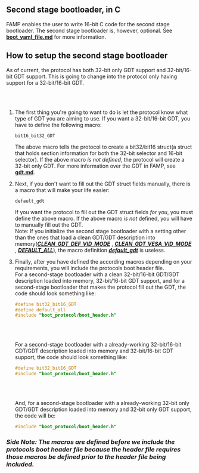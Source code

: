 ## Second stage bootloader, in C
<p>FAMP enables the user to write 16-bit C code for the second stage bootloader. The second stage bootloader is, however, optional. See <b><u><a href="https://github.com/MocaCDev/boot_protocol/blob/main/docs/boot_yaml_file.md">boot_yaml_file.md</a></u></b> for more information.</br></p>

## How to setup the second stage bootloader
<p>As of current, the protocol has both 32-bit only GDT support and 32-bit/16-bit GDT support. This is going to change into the protocol only having support for a 32-bit/16-bit GDT.</p></br></br>
<ol>
<li>The first thing you're going to want to do is let the protocol know what type of GDT you are aiming to use. If you want a 32-bit/16-bit GDT, you have to define the following macro: </li>

```bit16_bit32_GDT```

<p>The above macro tells the protocol to create a bit32/bit16 struct(a struct that holds section information for both the 32-bit selector and 16-bit selector). If the above macro <i>is not defined</i>, the protocol will create a 32-bit only GDT. For more information over the GDT in FAMP, see <b><u><a href="https://github.com/MocaCDev/boot_protocol/blob/main/docs/gdt.md">gdt.md</a></u></b>.</br></p>
<li>Next, if you don't want to fill out the GDT struct fields manually, there is a macro that will make your life easier:</li>

```default_gdt```

<p>If you want the protocol to fill out the GDT struct fields <i>for you</i>, you must define the above macro. If the above macro <i>is not</i> defined, you will have to manually fill out the GDT.</br>Note: If you initialize the second stage bootloader with a setting other than the ones that load a clean GDT/GDT description into memory(<b><i><u>CLEAN_GDT_DEF_VID_MODE</u></i></b> , <b><i><u>CLEAN_GDT_VESA_VID_MODE</u></i></b> , <b><i><u>DEFAULT_ALL</u></i></b>), the macro definition <b><i><u>default_gdt</u></i></b> is useless.</p>

<li>Finally, after you have defined the according macros depending on your requirements, you will include the protocols boot header file.</br>For a second-stage bootloader with a clean 32-bit/16-bit GDT/GDT description loaded into memory, 32-bit/16-bit GDT support, and for a second-stage bootloader that makes the protocol fill out the GDT, the code should look something like: </li>

```c
#define bit32_bit16_GDT
#define default_all
#include "boot_protocol/boot_header.h"
```
</br></br>
<p>For a second-stage bootloader with a already-working 32-bit/16-bit GDT/GDT description loaded into memory and 32-bit/16-bit GDT support, the code should look something like:</p>

```c
#define bit32_bit16_GDT
#include "boot_protocol/boot_header.h"
```
</br></br>
<p>And, for a second-stage bootloader with a already-working 32-bit only GDT/GDT description loaded into memory and 32-bit only GDT support, the code will be:</p>

```c
#include "boot_protocol/boot_header.h"
```

</ol>

<h3><i>Side Note: The macros are defined <b>before</b> we include the protocols boot header file because the header file requires those macros be defined prior to the header file being included.</i></h3></br>
